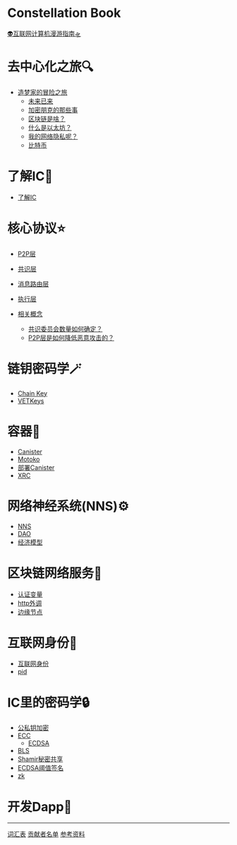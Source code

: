 # Constellation Book

[👽互联网计算机漫游指南🛸](about.md)

# 去中心化之旅🔍

- [造梦家的冒险之旅](0.去中心化之旅/造梦家的冒险之旅.md)
  - [未来已来](0.去中心化之旅/未来已来.md)
  - [加密朋克的那些事](0.去中心化之旅/加密朋克的那些事.md)
  - [区块链是啥？](0.去中心化之旅/区块链是啥？.md)
  - [什么是以太坊？](0.去中心化之旅/什么是以太坊？.md)
  - [我的网络隐私呢？](0.去中心化之旅/我的网络隐私呢？.md)
  - [比特币](0.去中心化之旅/比特币.md)

# 了解IC📡

- [了解IC](1.了解IC/1.了解IC.md)

# 核心协议⭐

- [P2P层](2.核心协议/1.P2P层.md)
- [共识层](2.核心协议/2.共识层.md)
- [消息路由层](2.核心协议/3.消息路由层.md)
- [执行层](2.核心协议/4.执行层.md)

- [相关概念](2.核心协议/相关概念介绍/简介.md)
  - [共识委员会数量如何确定？](2.核心协议/相关概念介绍/共识委员会数量如何确定？.md)
  - [P2P层是如何降低恶意攻击的？](2.核心协议/相关概念介绍/P2P层是如何降低恶意攻击的？.md)

# 链钥密码学🪄
- [Chain Key](3.链钥密码学(ChainKey)/1.ChainKey.md)
- [VETKeys](3.链钥密码学(ChainKey)/VetKeys.md)

# 容器🧰
- [Canister](4.容器(Canister)/1.Canister.md)
- [Motoko](4.容器(Canister)/2.Motoko.md)
- [部署Canister](4.容器(Canister)/3.部署自己的Canister.md)
- [XRC](4.容器(Canister)/4.XRC.md)

# 网络神经系统(NNS)⚙️
- [NNS](5.网络神经系统(NNS)/1.NNS.md)
- [DAO](5.网络神经系统(NNS)/2.什么是DAO.md)
- [经济模型](5.网络神经系统(NNS)/3.经济模型.md)

# 区块链网络服务🎯
- [认证变量]()
- [http外调]()
- [边缘节点]()

# 互联网身份🔑
- [互联网身份](7.互联网身份/1.ii.md)
- [pid](7.互联网身份/3.pid.md)

# IC里的密码学🔒
- [公私钥加密]()
- [ECC]()
  - [ECDSA]()
- [BLS]()
- [Shamir秘密共享]()
-  [ECDSA阈值签名]()
- [zk]()

# 开发Dapp🌟



---
[词汇表](词汇表.md)
[贡献者名单](贡献者名单.md)
[参考资料](参考资料.md)

